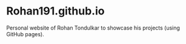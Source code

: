 # Rohan191.github.io
Personal website of Rohan Tondulkar to showcase his projects (using GitHub pages).
